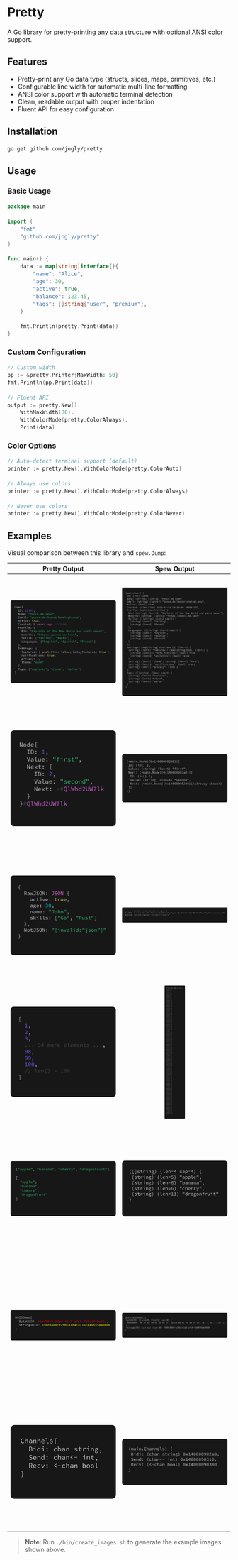 # Pretty

A Go library for pretty-printing any data structure with optional ANSI color support.

## Features

- Pretty-print any Go data type (structs, slices, maps, primitives, etc.)
- Configurable line width for automatic multi-line formatting
- ANSI color support with automatic terminal detection
- Clean, readable output with proper indentation
- Fluent API for easy configuration

## Installation

```bash
go get github.com/jogly/pretty
```

## Usage

### Basic Usage

```go
package main

import (
    "fmt"
    "github.com/jogly/pretty"
)

func main() {
    data := map[string]interface{}{
        "name": "Alice",
        "age": 30,
        "active": true,
        "balance": 123.45,
        "tags": []string{"user", "premium"},
    }

    fmt.Println(pretty.Print(data))
}
```

### Custom Configuration

```go
// Custom width
pp := &pretty.Printer{MaxWidth: 50}
fmt.Println(pp.Print(data))

// Fluent API
output := pretty.New().
    WithMaxWidth(80).
    WithColorMode(pretty.ColorAlways).
    Print(data)
```

### Color Options

```go
// Auto-detect terminal support (default)
printer := pretty.New().WithColorMode(pretty.ColorAuto)

// Always use colors
printer := pretty.New().WithColorMode(pretty.ColorAlways)

// Never use colors
printer := pretty.New().WithColorMode(pretty.ColorNever)
```

## Examples

Visual comparison between this library and `spew.Dump`:

| Pretty Output | Spew Output |
|---------------|-------------|
| <img src="images/01_nested_structs_pretty.png" width="400" height="300" style="object-fit: contain;" alt="Nested Structs Pretty"> | <img src="images/01_nested_structs_spew.png" width="400" height="300" style="object-fit: contain;" alt="Nested Structs Spew"> |
| <img src="images/02_cycle_detection_pretty.png" width="400" height="300" style="object-fit: contain;" alt="Cycle Detection Pretty"> | <img src="images/02_cycle_detection_spew.png" width="400" height="300" style="object-fit: contain;" alt="Cycle Detection Spew"> |
| <img src="images/04_json_strings_pretty.png" width="400" height="300" style="object-fit: contain;" alt="JSON Strings Pretty"> | <img src="images/04_json_strings_spew.png" width="400" height="300" style="object-fit: contain;" alt="JSON Strings Spew"> |
| <img src="images/05_slice_truncation_pretty.png" width="400" height="300" style="object-fit: contain;" alt="Slice Truncation Pretty"> | <img src="images/05_slice_truncation_spew.png" width="400" height="300" style="object-fit: contain;" alt="Slice Truncation Spew"> |
| <img src="images/06_collections_width_pretty.png" width="400" height="300" style="object-fit: contain;" alt="Collections Width Pretty"> | <img src="images/06_collections_width_spew.png" width="400" height="300" style="object-fit: contain;" alt="Collections Width Spew"> |
| <img src="images/07_uuid_detection_pretty.png" width="400" height="300" style="object-fit: contain;" alt="UUID Detection Pretty"> | <img src="images/07_uuid_detection_spew.png" width="400" height="300" style="object-fit: contain;" alt="UUID Detection Spew"> |
| <img src="images/08_channels_pretty.png" width="400" height="300" style="object-fit: contain;" alt="Channels Pretty"> | <img src="images/08_channels_spew.png" width="400" height="300" style="object-fit: contain;" alt="Channels Spew"> |

> **Note**: Run `./bin/create_images.sh` to generate the example images shown above.
